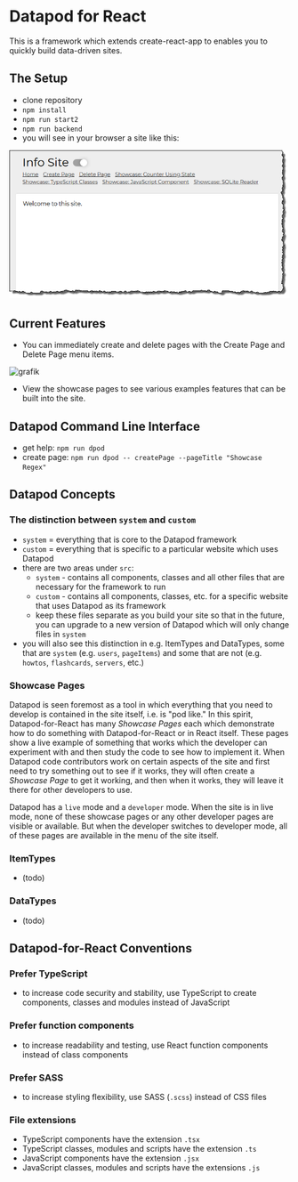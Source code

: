 # Datapod for React

This is a framework which extends create-react-app to enables you to quickly build data-driven sites.

## The Setup

- clone repository
- `npm install`
- `npm run start2`
- `npm run backend`
- you will see in your browser a site like this:
<img src="dev/github/graphics/firstScreen.png">

## Current Features

- You can immediately create and delete pages with the Create Page and Delete Page menu items.

![grafik](https://user-images.githubusercontent.com/446574/132846921-1add6434-33bc-4e78-a1d1-f17c9987a808.png)

- View the showcase pages to see various examples features that can be built into the site.

## Datapod Command Line Interface

- get help: `npm run dpod`
- create page: `npm run dpod -- createPage --pageTitle "Showcase Regex"`

## Datapod Concepts

### The distinction between `system` and `custom` 

- `system` = everything that is core to the Datapod framework
- `custom` = everything that is specific to a particular website which uses Datapod
- there are two areas under `src`: 
	- `system` - contains all components, classes and all other files that are necessary for the framework to run
	- `custom` - contains all components, classes, etc. for a specific website that uses Datapod as its framework
	- keep these files separate as you build your site so that in the future, you can upgrade to a new version of Datapod which will only change files in `system`
- you will also see this distinction in e.g. ItemTypes and DataTypes, some that are `system` (e.g. `users`, `pageItems`) and some that are not (e.g. `howtos`, `flashcards`, `servers`, etc.)

### Showcase Pages

Datapod is seen foremost as a tool in which everything that you need to develop is contained in the site itself, i.e. is "pod like." In this spirit, Datapod-for-React has many *Showcase Pages* each which demonstrate how to do something with Datapod-for-React or in React itself. These pages show a live example of something that works which the developer can experiment with and then study the code to see how to implement it. When Datapod code contributors work on certain aspects of the site and first need to try something out to see if it works, they will often create a *Showcase Page* to get it working, and then when it works, they will leave it there for other developers to use.

Datapod has a `live` mode and a `developer` mode. When the site is in live mode, none of these showcase pages or any other developer pages are visible or available. But when the developer switches to developer mode, all of these pages are available in the menu of the site itself.

### ItemTypes

- (todo)

### DataTypes

- (todo)

## Datapod-for-React Conventions 

### Prefer TypeScript

- to increase code security and stability, use TypeScript to create components, classes and modules instead of JavaScript

### Prefer function components

- to increase readability and testing, use React function components instead of class components

### Prefer SASS

- to increase styling flexibility, use SASS (`.scss`) instead of CSS files

### File extensions

- TypeScript components have the extension `.tsx`
- TypeScript classes, modules and scripts have the extension `.ts`
- JavaScript components have the extension `.jsx`
- JavaScript classes, modules and scripts have the extensions `.js`
